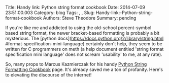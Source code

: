 Title: Handy link: Python string format cookbook
Date: 2014-07-09 23:51:00.003
Category: blog
Tags: , , 
Slug: Handy-link:-Python-string-format-cookbook
Authors: Steve Theodore
Summary: pending

If you're like me and addicted to using the old-school percent-symbol based
string format, the newer bracket-based formatting is probably a bit
mysterious. The [python docs](https://docs.python.org/2/library/string.html
#format-specification-mini-language) certainly don't help, they seem to be
written for C programmers on meth (a help document entitled 'string format
specification mini language' does not scream 'usability' to me, at any rate).  
  
So, many props to Marcus Kazmierczak for his handy [Python String Formatting
Cookbook](http://mkaz.com/2012/10/10/python-string-format/) page. It's already
saved me a ton of profanity. Here's to elevating the discourse of the
internet!


